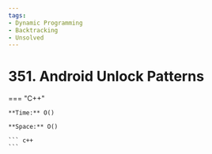 ```yaml
---
tags:
- Dynamic Programming
- Backtracking
- Unsolved
---
```



# 351. Android Unlock Patterns

=== "C++"

    **Time:** O()

    **Space:** O()

    ``` c++
    ```